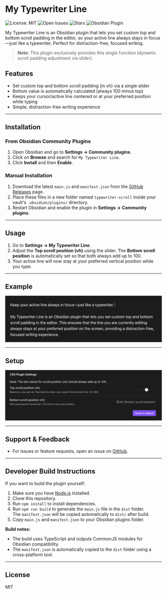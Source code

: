 # My Typewriter Line

![License: MIT](https://img.shields.io/badge/license-MIT-blue.svg)
![Open Issues](https://img.shields.io/github/issues-raw/dmo-code/myWriteLine?label=open%20issues)
![Stars](https://img.shields.io/github/stars/dmo-code/myWriteLine?style=social)
![Obsidian Plugin](https://img.shields.io/badge/Obsidian%20Plugin-Community-purple?logo=obsidian)

My Typewriter Line is an Obsidian plugin that lets you set custom top and bottom scroll padding in the editor, so your active line always stays in focus—just like a typewriter. Perfect for distraction-free, focused writing.

> **Note:** This plugin exclusively provides this single function (dynamic scroll padding adjustment via slider).

## Features

- Set custom top and bottom scroll padding (in vh) via a single slider
- Bottom value is automatically calculated (always 100 minus top)
- Keeps your cursor/active line centered or at your preferred position while typing
- Simple, distraction-free writing experience

---

## Installation

### From Obsidian Community Plugins

1. Open Obsidian and go to **Settings → Community plugins**.
2. Click on **Browse** and search for `My Typewriter Line`.
3. Click **Install** and then **Enable**.

### Manual Installation

1. Download the latest `main.js` and `manifest.json` from the [GitHub Releases](https://github.com/dmo-code/myWriteLine/releases) page.
2. Place these files in a new folder named `typewriter-scroll` inside your vault's `.obsidian/plugins/` directory.
3. Restart Obsidian and enable the plugin in **Settings → Community plugins**.

---

## Usage

1. Go to **Settings → My Typewriter Line**.
2. Adjust the **Top scroll position (vh)** using the slider. The **Bottom scroll position** is automatically set so that both always add up to 100.
3. Your active line will now stay at your preferred vertical position while you type.

---

## Example

![Example](img/image.png)

---

## Setup

![Plugin Setup](img/setup.png)

---

## Support & Feedback

- For issues or feature requests, open an issue on [GitHub](https://github.com/dmo-code/myWriteLine/issues).

---

## Developer Build Instructions

If you want to build the plugin yourself:

1. Make sure you have [Node.js](https://nodejs.org/) installed.
2. Clone this repository.
3. Run `npm install` to install dependencies.
4. Run `npm run build` to generate the `main.js` file in the `dist` folder.  
   The `manifest.json` will be copied automatically to `dist/` after build.
5. Copy `main.js` and `manifest.json` to your Obsidian plugins folder.

**Build notes:**

- The build uses TypeScript and outputs CommonJS modules for Obsidian compatibility.
- The `manifest.json` is automatically copied to the `dist` folder using a cross-platform tool.

---

## License

MIT
